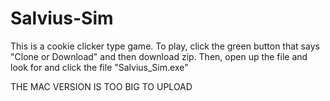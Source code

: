 # Salvius-Sim
This is a cookie clicker type game. To play, click the green button that says "Clone or Download" and then download zip. Then, open up the file and look for and click the file "Salvius_Sim.exe"


THE MAC VERSION IS TOO BIG TO UPLOAD
